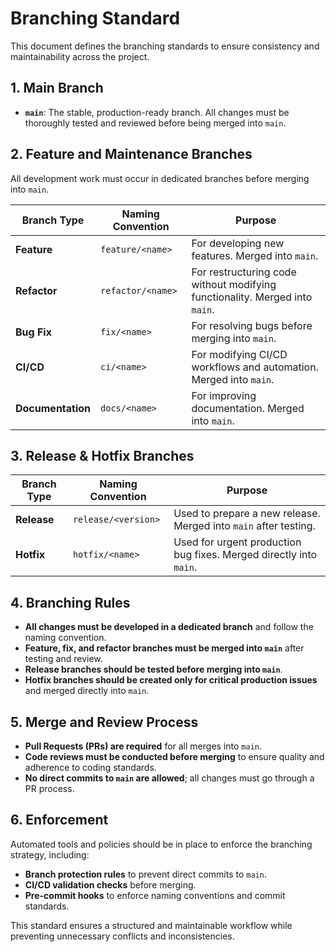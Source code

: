# Branching Standard

This document defines the branching standards to ensure consistency and maintainability across the project.

## **1. Main Branch**
- **`main`**: The stable, production-ready branch. All changes must be thoroughly tested and reviewed before being merged into `main`.

## **2. Feature and Maintenance Branches**
All development work must occur in dedicated branches before merging into `main`.

| Branch Type | Naming Convention | Purpose |
|------------|------------------|---------|
| **Feature** | `feature/<name>` | For developing new features. Merged into `main`. |
| **Refactor** | `refactor/<name>` | For restructuring code without modifying functionality. Merged into `main`. |
| **Bug Fix** | `fix/<name>` | For resolving bugs before merging into `main`. |
| **CI/CD** | `ci/<name>` | For modifying CI/CD workflows and automation. Merged into `main`. |
| **Documentation** | `docs/<name>` | For improving documentation. Merged into `main`. |

## **3. Release & Hotfix Branches**
| Branch Type | Naming Convention | Purpose |
|------------|------------------|---------|
| **Release** | `release/<version>` | Used to prepare a new release. Merged into `main` after testing. |
| **Hotfix** | `hotfix/<name>` | Used for urgent production bug fixes. Merged directly into `main`. |

## **4. Branching Rules**
- **All changes must be developed in a dedicated branch** and follow the naming convention.
- **Feature, fix, and refactor branches must be merged into `main`** after testing and review.
- **Release branches should be tested before merging into `main`**.
- **Hotfix branches should be created only for critical production issues** and merged directly into `main`.

## **5. Merge and Review Process**
- **Pull Requests (PRs) are required** for all merges into `main`.
- **Code reviews must be conducted before merging** to ensure quality and adherence to coding standards.
- **No direct commits to `main` are allowed**; all changes must go through a PR process.

## **6. Enforcement**
Automated tools and policies should be in place to enforce the branching strategy, including:
- **Branch protection rules** to prevent direct commits to `main`.
- **CI/CD validation checks** before merging.
- **Pre-commit hooks** to enforce naming conventions and commit standards.

This standard ensures a structured and maintainable workflow while preventing unnecessary conflicts and inconsistencies.
